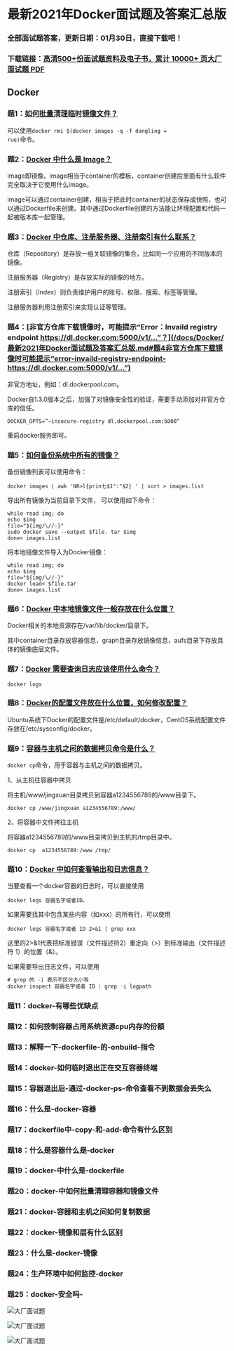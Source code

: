 # 最新2021年Docker面试题及答案汇总版

### 全部面试题答案，更新日期：01月30日，直接下载吧！

### 下载链接：[高清500+份面试题资料及电子书，累计 10000+ 页大厂面试题  PDF](/docs/index.md)

## Docker

### 题1：[如何批量清理临时镜像文件？](/docs/Docker/最新2021年Docker面试题及答案汇总版.md#题1如何批量清理临时镜像文件)<br/>
可以使用<code>docker rmi $(docker images -q -f dangling = rue)</code>命令。

### 题2：[Docker 中什么是 Image？](/docs/Docker/最新2021年Docker面试题及答案汇总版.md#题2docker-中什么是-image)<br/>
image即镜像。image相当于container的模板，container创建后里面有什么软件完全取决于它使用什么image。

image可以通过container创建，相当于把此时container的状态保存成快照，也可以通过Dockerfile来创建。其中通过Dockerfile创建的方法能让环境配置和代码一起被版本库一起管理。

### 题3：[Docker 中仓库、注册服务器、注册索引有什么联系？](/docs/Docker/最新2021年Docker面试题及答案汇总版.md#题3docker-中仓库注册服务器注册索引有什么联系)<br/>
仓库（Repository）是存放一组关联镜像的集合，比如同一个应用的不同版本的镜像。

注册服务器（Registry）是存放实际的镜像的地方。

注册索引（Index）则负责维护用户的账号、权限、搜索、标签等管理。

注册服务器利用注册索引来实现认证等管理。

### 题4：[非官方仓库下载镜像时，可能提示“Error：Invaild registry endpoint https://dl.docker.com:5000/v1/…”？](/docs/Docker/最新2021年Docker面试题及答案汇总版.md#题4非官方仓库下载镜像时可能提示“error-invaild-registry-endpoint-https://dl.docker.com:5000/v1/…”)<br/>
非官方地址，例如：dl.dockerpool.com。

Docker自1.3.0版本之后，加强了对镜像安全性的验证，需要手动添加对非官方仓库的信任。 

```shell
DOCKER_OPTS=”–insecure-registry dl.dockerpool.com:5000” 
```
重启docker服务即可。

### 题5：[如何备份系统中所有的镜像？](/docs/Docker/最新2021年Docker面试题及答案汇总版.md#题5如何备份系统中所有的镜像)<br/>
备份镜像列表可以使用命令：
```shell
docker images | awk 'NR>l{prin七$1":"$2} ' | sort > images.list
```

导出所有镜像为当前目录下文件， 可以使用如下命令：

```shell
while read img; do 
echo $img 
file="${img/\//-}" 
sudo docker save --output $file. tar $img 
done< images.list
```

将本地镜像文件导入为Docker镜像：

```shell
while read img; do 
echo $img 
file="${img/\//-}" 
docker load< $file.tar 
done< images.list
```

### 题6：[Docker 中本地镜像文件一般存放在什么位置？](/docs/Docker/最新2021年Docker面试题及答案汇总版.md#题6docker-中本地镜像文件一般存放在什么位置)<br/>
Docker相关的本地资源存在/var/lib/docker/目录下。

其中container目录存放容器信息，graph目录存放镜像信息，aufs目录下存放具体的镜像底层文件。

### 题7：[Docker 需要查询日志应该使用什么命令？](/docs/Docker/最新2021年Docker面试题及答案汇总版.md#题7docker-需要查询日志应该使用什么命令)<br/>
```shell
docker logs
```

### 题8：[Docker的配置文件放在什么位置，如何修改配置？](/docs/Docker/最新2021年Docker面试题及答案汇总版.md#题8docker的配置文件放在什么位置如何修改配置)<br/>
Ubuntu系统下Docker的配置文件是/etc/default/docker，CentOS系统配置文件存放在/etc/sysconfig/docker。

### 题9：[容器与主机之间的数据拷贝命令是什么？](/docs/Docker/最新2021年Docker面试题及答案汇总版.md#题9容器与主机之间的数据拷贝命令是什么)<br/>
<code>docker cp</code>命令，用于容器与主机之间的数据拷贝。
 
1、从主机往容器中拷贝

将主机/www/jingxuan目录拷贝到容器a1234556789的/www目录下。

```shell
docker cp /www/jingxuan a1234556789:/www/
```

2、将容器中文件拷往主机

将容器a1234556789的/www目录拷贝到主机的/tmp目录中。
```shell
docker cp  a1234556789:/www /tmp/
```

### 题10：[Docker 中如何查看输出和日志信息？](/docs/Docker/最新2021年Docker面试题及答案汇总版.md#题10docker-中如何查看输出和日志信息)<br/>
当要查看一个docker容器的日志时，可以直接使用
```shell
docker logs 容器名字或者ID。
```
如果需要找其中包含某些内容（如xxx）的所有行，可以使用
```shell
docker logs 容器名字或者 ID 2>&1 | grep xxx
```
这里的2>&1代表把标准错误（文件描述符2）重定向（>）到标准输出（文件描述符 1）的位置（&）。

如果需要导出日志文件，可以使用
```java
# grep 的 -i 表示不区分大小写 
docker inspect 容器名字或者 ID | grep -i logpath
```

### 题11：docker-有哪些优缺点<br/>


### 题12：如何控制容器占用系统资源cpu内存的份额<br/>


### 题13：解释一下-dockerfile-的-onbuild-指令<br/>


### 题14：docker-如何临时退出正在交互容器终端<br/>


### 题15：容器退出后-通过-docker-ps-命令查看不到数据会丢失么<br/>


### 题16：什么是-docker-容器<br/>


### 题17：dockerfile中-copy-和-add-命令有什么区别<br/>


### 题18：什么是容器什么是-docker<br/>


### 题19：docker-中什么是-dockerfile<br/>


### 题20：docker-中如何批量清理容器和镜像文件<br/>


### 题21：docker-容器和主机之间如何复制数据<br/>


### 题22：docker-镜像和层有什么区别<br/>


### 题23：什么是-docker-镜像<br/>


### 题24：生产环境中如何监控-docker<br/>


### 题25：docker-安全吗-<br/>


![大厂面试题](../../imgs/pages.jpg "Java精选")

![大厂面试题](../../imgs/pdfs.png "Java精选")

![大厂面试题](../../imgs/weixin.png "Java精选")